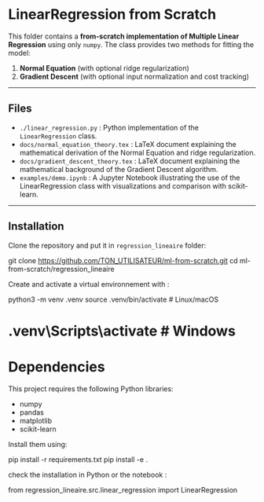 # LinearRegression from Scratch

This folder contains a **from-scratch implementation of Multiple Linear Regression** using only `numpy`. The class provides two methods for fitting the model:

1. **Normal Equation** (with optional ridge regularization)
2. **Gradient Descent** (with optional input normalization and cost tracking)

---

## Files

- `./linear_regression.py` : Python implementation of the `LinearRegression` class.
- `docs/normal_equation_theory.tex` : LaTeX document explaining the mathematical derivation of the Normal Equation and ridge regularization.
- `docs/gradient_descent_theory.tex` : LaTeX document explaining the mathematical background of the Gradient Descent algorithm.
- `examples/demo.ipynb` : A Jupyter Notebook illustrating the use of the LinearRegression class with visualizations and comparison with scikit-learn.

---

## Installation

Clone the repository and put it in `regression_lineaire` folder: 

git clone https://github.com/TON_UTILISATEUR/ml-from-scratch.git
cd ml-from-scratch/regression_lineaire

Create and activate a virtual environnement with :

python3 -m venv .venv
source .venv/bin/activate  # Linux/macOS
# .venv\Scripts\activate   # Windows

# Dependencies

This project requires the following Python libraries:

- numpy
- pandas
- matplotlib
- scikit-learn

Install them using:

pip install -r requirements.txt
pip install -e .

check the installation in Python or the notebook :

from regression_lineaire.src.linear_regression import LinearRegression

